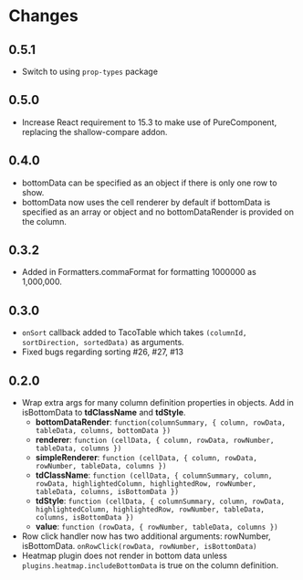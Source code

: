 # Changes

## 0.5.1
- Switch to using `prop-types` package

## 0.5.0

- Increase React requirement to 15.3 to make use of PureComponent, replacing the shallow-compare addon.

## 0.4.0
- bottomData can be specified as an object if there is only one row to show.
- bottomData now uses the cell renderer by default if bottomData is specified as an array or object and no bottomDataRender is provided on the column.

## 0.3.2
- Added in Formatters.commaFormat for formatting 1000000 as 1,000,000.

## 0.3.0
- `onSort` callback added to TacoTable which takes `(columnId, sortDirection, sortedData)` as arguments.
- Fixed bugs regarding sorting #26, #27, #13

## 0.2.0

- Wrap extra args for many column definition properties in objects. Add in isBottomData to **tdClassName** and **tdStyle**.
  - **bottomDataRender**: `function(columnSummary, { column, rowData, tableData, columns, bottomData })`
  - **renderer**: `function (cellData, { column, rowData, rowNumber, tableData, columns })`
  - **simpleRenderer**: `function (cellData, { column, rowData, rowNumber, tableData, columns })`
  - **tdClassName**: `function (cellData, { columnSummary, column, rowData, highlightedColumn, highlightedRow, rowNumber, tableData, columns, isBottomData })`
  - **tdStyle**: `function (cellData, { columnSummary, column, rowData, highlightedColumn, highlightedRow, rowNumber, tableData, columns, isBottomData })`
  - **value**: `function (rowData, { rowNumber, tableData, columns })`
- Row click handler now has two additional arguments: rowNumber, isBottomData. `onRowClick(rowData, rowNumber, isBottomData)`
- Heatmap plugin does not render in bottom data unless `plugins.heatmap.includeBottomData` is true on the column definition.
